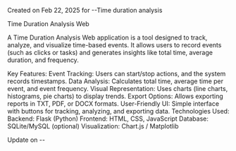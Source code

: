 Created on Feb 22, 2025 for --Time duration analysis 

Time Duration Analysis Web

  A Time Duration Analysis Web application is a tool designed to track, analyze, and visualize time-based events. 
  It allows users to record events (such as clicks or tasks) and generates insights like total time, average duration, and frequency.

Key Features:
    Event Tracking: Users can start/stop actions, and the system records timestamps.
    Data Analysis: Calculates total time, average time per event, and event frequency.
    Visual Representation: Uses charts (line charts, histograms, pie charts) to display trends.
    Export Options: Allows exporting reports in TXT, PDF, or DOCX formats.
    User-Friendly UI: Simple interface with buttons for tracking, analyzing, and exporting data.
  Technologies Used:
    Backend: Flask (Python)
    Frontend: HTML, CSS, JavaScript
    Database: SQLite/MySQL (optional)
    Visualization: Chart.js / Matplotlib
  
Update on --
